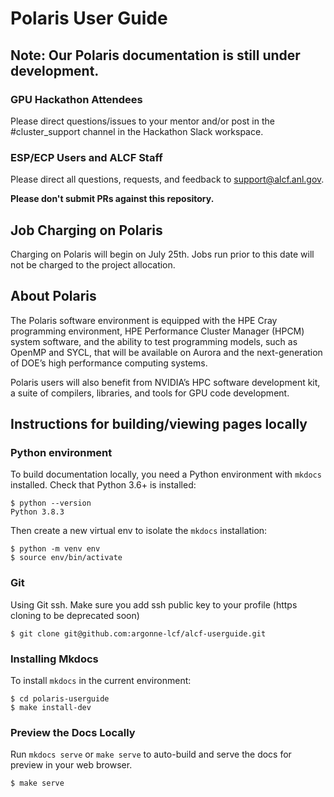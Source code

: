 # Polaris User Guide

## Note: Our Polaris documentation is still under development. 

### GPU Hackathon Attendees ###
Please direct questions/issues to your mentor and/or post in the #cluster_support channel in the Hackathon Slack workspace.

### ESP/ECP Users and ALCF Staff ###
Please direct all questions, requests, and feedback to [support@alcf.anl.gov](support@alcf.anl.gov). 

**Please don't submit PRs against this repository.**

## Job Charging on Polaris ##
Charging on Polaris will begin on July 25th. Jobs run prior to this date will not be charged to the project allocation.

## About Polaris
The Polaris software environment is equipped with the HPE Cray programming environment, HPE Performance Cluster Manager (HPCM) system software, and the ability to test programming models, such as OpenMP and SYCL, that will be available on Aurora and the next-generation of DOE’s high performance computing systems. 

Polaris users will also benefit from NVIDIA’s HPC software development kit, a suite of compilers, libraries, and tools for GPU code development. 

## Instructions for building/viewing pages locally 

### Python environment

To build documentation locally, you need a Python environment with `mkdocs` installed. Check that Python 3.6+ is installed:

```
$ python --version
Python 3.8.3
```

Then create a new virtual env to isolate the `mkdocs` installation:
```
$ python -m venv env
$ source env/bin/activate
```

### Git

Using Git ssh. Make sure you add ssh public key to your profile (https cloning to be deprecated soon)
```
$ git clone git@github.com:argonne-lcf/alcf-userguide.git
```

### Installing Mkdocs

To install `mkdocs` in the current environment: 

```
$ cd polaris-userguide
$ make install-dev
```

### Preview the Docs Locally

Run `mkdocs serve` or `make serve` to auto-build and serve the docs for preview in your web browser.
```
$ make serve
```


